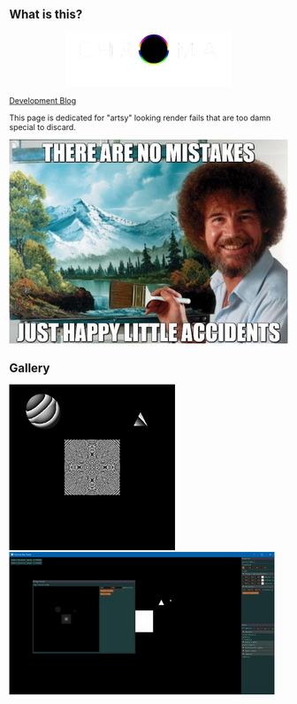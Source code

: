 
 ## What is this?
<p align="center">
<img src= "resources/logo_w.png" height="100">
 </p>
 
[Development Blog](README.md)
 
   
 This page is dedicated for "artsy" looking render fails that are too damn special to discard.  
 <p align="center">
<img src= "resources/bob.jpg" >
 </p>  
 
 ## Gallery 
   
<img src= "resources/fail3.png" width = "300" > <img src= "resources/light_bug.gif" >  
 
